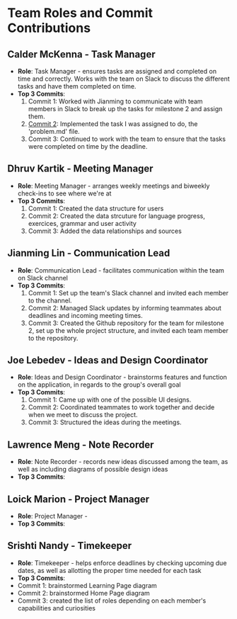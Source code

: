 # Team Roles and Commit Contributions

## Calder McKenna - Task Manager
- **Role**: Task Manager - ensures tasks are assigned and completed on time and correctly. Works with the team on Slack to discuss the different tasks and have them completed on time.
- **Top 3 Commits**:
    1. Commit 1: Worked with Jianming to communicate with team members in Slack to break up the tasks for milestone 2 and assign them.
    2. [Commit 2](https://github.com/JianmingLinUMass/ms02/commit/5cd3f5aa983d1283a9185c5466fde5c5b893c154): Implemented the task I was assigned to do, the 'problem.md' file.
    3. Commit 3: Continued to work with the team to ensure that the tasks were completed on time by the deadline.

## Dhruv Kartik - Meeting Manager
- **Role**: Meeting Manager - arranges weekly meetings and biweekly check-ins to see where we're at
- **Top 3 Commits**:
    1. Commit 1: Created the data structure for users
    2. Commit 2: Created the data strcuture for language progress, exercices, grammar and user activity
    3. Commit 3: Added the data relationships and sources

## Jianming Lin - Communication Lead
- **Role**: Communication Lead - facilitates communication within the team on Slack channel
- **Top 3 Commits**:
    1. Commit 1: Set up the team's Slack channel and invited each member to the channel.
    2. Commit 2: Managed Slack updates by informing teammates about deadlines and incoming meeting times.
    3. Commit 3: Created the Github repository for the team for milestone 2, set up the whole project structure, and invited each team member to the repository.

## Joe Lebedev - Ideas and Design Coordinator
- **Role**: Ideas and Design Coordinator - brainstorms features and function on the application, in regards to the group's overall goal
- **Top 3 Commits**:
    1. Commit 1: Came up with one of the possible UI designs.
    2. Commit 2: Coordinated teammates to work together and decide when we meet to discuss the project.
    3. Commit 3: Structured the ideas during the meetings.

## Lawrence Meng - Note Recorder
- **Role**: Note Recorder - records new ideas discussed among the team, as well as including diagrams of possible design ideas
- **Top 3 Commits**:

## Loick Marion - Project Manager
- **Role**: Project Manager  - 
- **Top 3 Commits**:

## Srishti Nandy - Timekeeper
- **Role**: Timekeeper - helps enforce deadlines by checking upcoming due dates, as well as allotting the proper time needed for each task
- **Top 3 Commits**:
- Commit 1: brainstormed Learning Page diagram
- Commit 2: brainstormed Home Page diagram
- Commit 3: created the list of roles depending on each member's capabilities and curiosities
